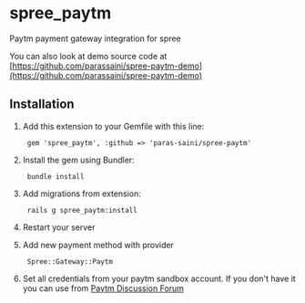 # spree_paytm
Paytm payment gateway integration for spree

You can also look at demo source code at [https://github.com/parassaini/spree-paytm-demo](https://github.com/parassaini/spree-paytm-demo)

## Installation

1. Add this extension to your Gemfile with this line:

        gem 'spree_paytm', :github => 'paras-saini/spree-paytm'

2. Install the gem using Bundler:

        bundle install

3. Add migrations from extension:

        rails g spree_paytm:install

4. Restart your server

5. Add new payment method with provider

        Spree::Gateway::Paytm

6. Set all credentials from your paytm sandbox account. If you don't have it you can use from [Paytm Discussion Forum](http://paywithpaytm.com/developer/discussion/topic/sandbox-test-credentials-for-testing-paytm-solutions/)
